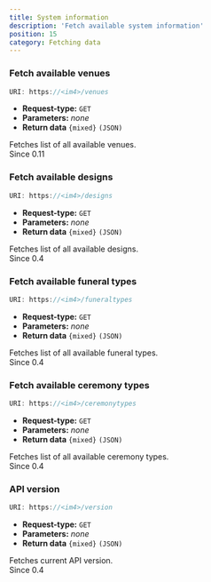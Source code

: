 ```yaml
---
title: System information
description: 'Fetch available system information'
position: 15
category: Fetching data
---
```


### Fetch available venues

```js
URI: https://<im4>/venues
```

- **Request-type:** `GET`
- **Parameters:** _none_
- **Return data** `{mixed}` `(JSON)`

Fetches list of all available venues.  
<badge>Since 0.11</badge>

### Fetch available designs

```js
URI: https://<im4>/designs
```

- **Request-type:** `GET`
- **Parameters:** _none_
- **Return data** `{mixed}` `(JSON)`

Fetches list of all available designs.  
<badge>Since 0.4</badge>

### Fetch available funeral types

```js
URI: https://<im4>/funeraltypes
```

- **Request-type:** `GET`
- **Parameters:** _none_
- **Return data** `{mixed}` `(JSON)`

Fetches list of all available funeral types.  
<badge>Since 0.4</badge>

### Fetch available ceremony types

```js
URI: https://<im4>/ceremonytypes
```

- **Request-type:** `GET`
- **Parameters:** _none_
- **Return data** `{mixed}` `(JSON)`

Fetches list of all available ceremony types.  
<badge>Since 0.4</badge>

### API version

```js
URI: https://<im4>/version
```

- **Request-type:** `GET`
- **Parameters:** _none_
- **Return data** `{mixed}` `(JSON)`

Fetches current API version.  
<badge>Since 0.4</badge>
